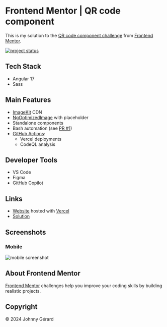 # Frontend Mentor | QR code component

This is my solution to the [QR code component challenge](https://www.frontendmentor.io/challenges/qr-code-component-iux_sIO_H) from [Frontend Mentor](https://www.frontendmentor.io/).

[![project status](https://img.shields.io/badge/status-solution%20published-success?style=for-the-badge)](https://www.frontendmentor.io/solutions/qr-code-component-QWw2EaIc5d)

## Tech Stack

- Angular 17
- Sass

## Main Features

- [ImageKit](https://imagekit.io/) CDN
- [NgOptimizedImage](https://angular.dev/api/common/NgOptimizedImage) with placeholder
- Standalone components
- Bash automation (see [PR #1](../../pull/1))
- [GitHub Actions](.github/workflows):
  - Vercel deployments
  - CodeQL analysis

## Developer Tools

- VS Code
- Figma
- GitHub Copilot

## Links

- [Website](https://fem-qr-code-component-jgerard.vercel.app) hosted with [Vercel](https://vercel.com/)
- [Solution](https://www.frontendmentor.io/solutions/qr-code-component-QWw2EaIc5d)

## Screenshots

### Mobile

![mobile screenshot](screenshots/mobile.avif)

## About Frontend Mentor

[Frontend Mentor](https://www.frontendmentor.io/) challenges help you improve your coding skills by building realistic projects.

## Copyright

© 2024 Johnny Gérard
